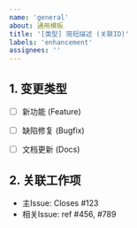 ```yaml
---
name: 'general'
about: 通用模板
title: '[类型] 简短描述 (关联ID)'
labels: 'enhancement'
assignees: ''
---
```


<!-- [MR标题规范：类型] 简短描述 (关联ID) -->
<!-- 示例：[Feature] 用户登录支持OTP验证 (PROJ-123) -->

## 1. 变更类型
- [ ] 新功能 (Feature)
- [ ] 缺陷修复 (Bugfix) 
- [ ] 文档更新 (Docs)


## 2. 关联工作项
<!-- 使用GitLab关键词实现自动化 -->
- 主Issue: Closes #123 
- 相关Issue: ref #456, #789
